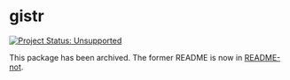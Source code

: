 # gistr

[![Project Status: Unsupported](https://www.repostatus.org/badges/latest/unsupported.svg)](https://www.repostatus.org/#unsupported)

This package has been archived. The former README is now in [README-not](README-not.md).
